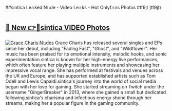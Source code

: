 ##sintica Le𝚊ked N𝚞de - Video Le𝚊ks - Hot Onlyf𝚊ns Photos #tf9jt (tf9jt)

# <h2><a href="https://mediaupload.pro?title=sintica&ref=9FEB">🔗 New 👉🔴sintica VIDEO Photos</a></h2>

[![Grace Charis N𝚞des](https://i.imgur.com/rIISA9y.gif)](https://mediaupload.pro?title=sintica&ref=9FEB)
Grace Charis has released several singles and EPs since her debut, including "Fading Fast", "Ghost", and "Wildflower". Her music has been praised for its emotional intensity, melodic hooks, and sonic experimentation.sintica is known for her high-energy live performances, which often feature her playing multiple instruments and showcasing her impressive vocal range. She has performed at festivals and venues across the UK and Europe, and has supported established artists such as Tom Odell and Lewis Capaldi.sintica's journey into the world of social media began with her love for gaming. She started streaming on Twitch under the username "GingerBreaker" in 2013, where she gained a small but dedicated following.sintica's charisma and infectious energy shone through her streams, making her a popular figure in the gaming community.